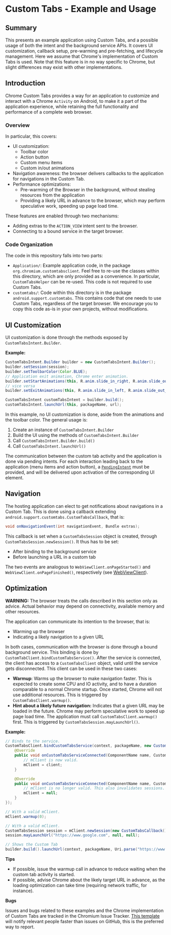 # Custom Tabs - Example and Usage

## Summary

This presents an example application using Custom Tabs, and a possible usage of
both the intent and the background service APIs. It covers UI customization,
callback setup, pre-warming and pre-fetching, and lifecycle management. Here we
assume that Chrome's implementation of Custom Tabs is used. Note that this
feature is in no way specific to Chrome, but slight differences may exist with
other implementations.

## Introduction

Chrome Custom Tabs provides a way for an application to customize and interact
with a Chrome `Activity` on Android, to make it a part of the application
experience, while retaining the full functionality and performance of a complete
web browser.

### Overview

In particular, this covers:

* UI customization:
  * Toolbar color
  * Action button
  * Custom menu items
  * Custom in/out animations
* Navigation awareness: the browser delivers callbacks to the application for
  navigations in the Custom Tab.
* Performance optimizations:
  * Pre-warming of the Browser in the background, without stealing resources
    from the application
  * Providing a likely URL in advance to the browser, which may perform
    speculative work, speeding up page load time.

These features are enabled through two mechanisms:

* Adding extras to the `ACTION_VIEW` intent sent to the browser.
* Connecting to a bound service in the target browser.

### Code Organization

The code in this repository falls into two parts:

* `Application/`: Example application code, in the package
  `org.chromium.customtabsclient`. Feel free to re-use the classes within this
  directory, which are only provided as a convenience. In particular,
  `CustomTabsHelper` can be re-used. This code is not required to use Custom
  Tabs.
* `customtabs/`: Code within this directory is in the package
  `android.support.customtabs`. This contains code that one needs to use Custom
  Tabs, regardless of the target browser. We encourage you to copy this code
  as-is in your own projects, without modifications.

## UI Customization

UI customization is done through the methods exposed by
`CustomTabsIntent.Builder`.

**Example:**
```java
CustomTabsIntent.Builder builder = new CustomTabsIntent.Builder();
builder.setSession(session);
builder.setToolbarColor(Color.BLUE);
// Application exit animation, Chrome enter animation.
builder.setStartAnimations(this, R.anim.slide_in_right, R.anim.slide_out_left);
// vice versa
builder.setExitAnimations(this, R.anim.slide_in_left, R.anim.slide_out_right);

CustomTabsIntent customTabsIntent = builder.build();
customTabsIntent.launchUrl(this, packageName, url);
```

In this example, no UI customization is done, aside from the animations and the
toolbar color. The general usage is:

1. Create an instance of `CustomTabsIntent.Builder`
2. Build the UI using the methods of `CustomTabsIntent.Builder`
3. Call `CustomTabsIntent.Builder.build()`
4. Call `CustomTabsIntent.launchUrl()`

The communication between the custom tab activity and the application is done
via pending intents. For each interaction leading back to the application (menu
items and action button), a
[`PendingIntent`](http://developer.android.com/reference/android/app/PendingIntent.html)
must be provided, and will be delivered upon activation of the corresponding UI
element.

## Navigation

The hosting application can elect to get notifications about navigations in a
Custom Tab. This is done using a callback extending
`android.support.customtabs.CustomTabsCallback`, that is:

```java
void onNavigationEvent(int navigationEvent, Bundle extras);
```

This callback is set when a `CustomTabsSession` object is created, through
`CustomTabsSession.newSession()`. It thus has to be set:

* After binding to the background service
* Before launching a URL in a custom tab

The two events are analogous to `WebViewClient.onPageStarted()` and
`WebViewClient.onPageFinished()`, respectively (see
[WebViewClient](http://developer.android.com/reference/android/webkit/WebViewClient.html)).

## Optimization

**WARNING:** The browser treats the calls described in this section only as
  advice. Actual behavior may depend on connectivity, available memory and other
  resources.

The application can communicate its intention to the browser, that is:
* Warming up the browser
* Indicating a likely navigation to a given URL

In both cases, communication with the browser is done through a bound background
service. This binding is done by
`CustomTabClient.bindCustomTabsService()`. After the service is connected, the
client has access to a `CustomTabsClient` object, valid until the service gets
disconnected. This client can be used in these two cases:

* **Warmup**: Warms up the browser to make navigation faster. This is expected
  to create some CPU and IO activity, and to have a duration comparable to a
  normal Chrome startup. Once started, Chrome will not use additional
  resources. This is triggered by `CustomTabsClient.warmup()`.
* **Hint about a likely future navigation:** Indicates that a given URL may be
  loaded in the future. Chrome may perform speculative work to speed up page
  load time. The application must call `CustomTabsClient.warmup()` first. This
  is triggered by `CustomTabsSession.mayLaunchUrl()`.

**Example:**
```java
// Binds to the service.
CustomTabsClient.bindCustomTabsService(context, packageName, new CustomTabsServiceConnection() {
    @Override
    public void onCustomTabsServiceConnected(ComponentName name, CustomTabsClient client) {
        // mClient is now valid.
        mClient = client;
    }

    @Override
    public void onCustomTabsServiceConnected(ComponentName name, CustomTabsClient client) {
        // mClient is no longer valid. This also invalidates sessions.
        mClient = null;
    }
});

// With a valid mClient.
mClient.warmup(0);

// With a valid mClient.
CustomTabsSession session = mClient.newSession(new CustomTabsCallback());
session.mayLaunchUrl("https://www.google.com", null, null);

// Shows the Custom Tab
builder.build().launchUrl(context, packageName, Uri.parse("https://www.google.com"));
```

**Tips**

* If possible, issue the warmup call in advance to reduce waiting when the
  custom tab activity is started.
* If possible, advise Chrome about the likely target URL in advance, as the
  loading optimization can take time (requiring network traffic, for instance).

**Bugs**

Issues and bugs related to these examples and the Chrome implementation of
Custom Tabs are tracked in the Chromium Issue Tracker.
[This template](https://code.google.com/p/chromium/issues/entry?summary=Issue%20Summary&comment=Application%20Version%20(from%20%22Chrome%20Settings%20%3E%20About%20Chrome%22):%20%0DAndroid%20Build%20Number%20(from%20%22Android%20Settings%20%3E%20About%20Phone/Tablet%22):%20%0DDevice:%20%0D%0DSteps%20to%20reproduce:%20%0D%0DObserved%20behavior:%20%0D%0DExpected%20behavior:%20%0D%0DFrequency:%20%0D%3Cnumber%20of%20times%20you%20were%20able%20to%20reproduce%3E%20%0D%0DAdditional%20comments:%20%0D&labels=OS-Android,Cr-UI-Browser-Mobile-CustomTabs)
will notify relevant people faster than issues on GitHub, this is the preferred
way to report.
